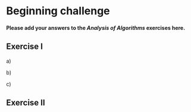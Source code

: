 # Beginning challenge
#### Please add your answers to the ***Analysis of  Algorithms*** exercises here.

## Exercise I

a)


b)


c)

## Exercise II



